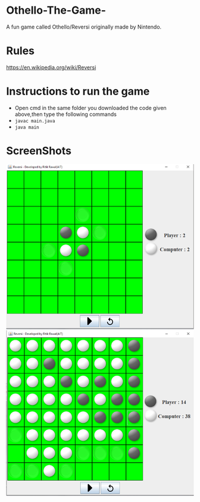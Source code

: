 # Othello-The-Game-
A fun game called Othello/Reversi originally made by Nintendo.

# Rules
https://en.wikipedia.org/wiki/Reversi

# Instructions to run the game 
- Open cmd in the same folder you downloaded the code given above,then type the following commands
- ``` javac main.java ```
- ```java main ```

# ScreenShots 
![](screenshots/one.PNG)
![](screenshots/two.PNG)
